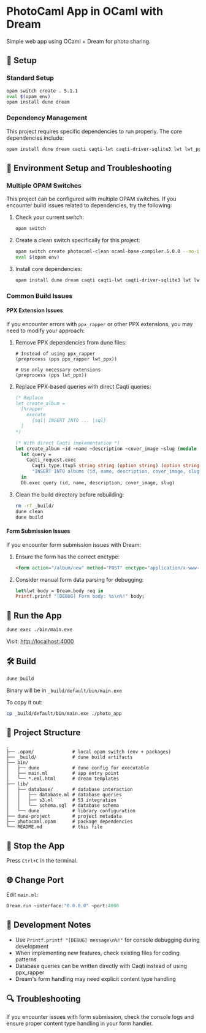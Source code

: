 # PhotoCaml App in OCaml with Dream

Simple web app using OCaml + Dream for photo sharing.

## 🔧 Setup

### Standard Setup

```bash
opam switch create . 5.1.1
eval $(opam env)
opam install dune dream
```

### Dependency Management

This project requires specific dependencies to run properly. The core dependencies include:

```bash
opam install dune dream caqti caqti-lwt caqti-driver-sqlite3 lwt lwt_ppx uuidm ptime
```

## 🧪 Environment Setup and Troubleshooting

### Multiple OPAM Switches

This project can be configured with multiple OPAM switches. If you encounter build issues related to dependencies, try the following:

1. Check your current switch:
   ```bash
   opam switch
   ```

2. Create a clean switch specifically for this project:
   ```bash
   opam switch create photocaml-clean ocaml-base-compiler.5.0.0 --no-install
   eval $(opam env)
   ```

3. Install core dependencies:
   ```bash
   opam install dune dream caqti caqti-lwt caqti-driver-sqlite3 lwt lwt_ppx uuidm ptime
   ```

### Common Build Issues

#### PPX Extension Issues

If you encounter errors with `ppx_rapper` or other PPX extensions, you may need to modify your approach:

1. Remove PPX dependencies from dune files:
   ```
   # Instead of using ppx_rapper
   (preprocess (pps ppx_rapper lwt_ppx))
   
   # Use only necessary extensions
   (preprocess (pps lwt_ppx))
   ```

2. Replace PPX-based queries with direct Caqti queries:
   ```ocaml
   (* Replace
   let create_album =
     [%rapper
       execute
         {sql| INSERT INTO ... |sql}
     ]
   *)
   
   (* With direct Caqti implementation *)
   let create_album ~id ~name ~description ~cover_image ~slug (module Db : Caqti_lwt.CONNECTION) =
     let query = 
       Caqti_request.exec 
         Caqti_type.(tup5 string string (option string) (option string) string)
         "INSERT INTO albums (id, name, description, cover_image, slug) VALUES (?, ?, ?, ?, ?)"
     in
     Db.exec query (id, name, description, cover_image, slug)
   ```

3. Clean the build directory before rebuilding:
   ```bash
   rm -rf _build/
   dune clean
   dune build
   ```

#### Form Submission Issues

If you encounter form submission issues with Dream:

1. Ensure the form has the correct enctype:
   ```html
   <form action="/album/new" method="POST" enctype="application/x-www-form-urlencoded">
   ```

2. Consider manual form data parsing for debugging:
   ```ocaml
   let%lwt body = Dream.body req in
   Printf.printf "[DEBUG] Form body: %s\n%!" body;
   ```

## 🚀 Run the App

```bash
dune exec ./bin/main.exe
```

Visit: [http://localhost:4000](http://localhost:4000)

## 🛠 Build

```bash
dune build
```

Binary will be in `_build/default/bin/main.exe`

To copy it out:

```bash
cp _build/default/bin/main.exe ./photo_app
```

## 🧱 Project Structure

```
.
├── .opam/              # local opam switch (env + packages)
├── _build/             # dune build artifacts
├── bin/
│   ├── dune            # dune config for executable
│   ├── main.ml         # app entry point
│   └── *.eml.html      # dream templates
├── lib/
│   ├── database/       # database interaction
│   │   ├── database.ml # database queries
│   │   ├── s3.ml       # S3 integration
│   │   └── schema.sql  # database schema
│   └── dune            # library configuration
├── dune-project        # project metadata
├── photocaml.opam      # package dependencies
└── README.md           # this file
```

## 🛑 Stop the App

Press `Ctrl+C` in the terminal.

## 🌐 Change Port

Edit `main.ml`:

```ocaml
Dream.run ~interface:"0.0.0.0" ~port:4000
```

## 📝 Development Notes

- Use `Printf.printf "[DEBUG] message\n%!"` for console debugging during development
- When implementing new features, check existing files for coding patterns
- Database queries can be written directly with Caqti instead of using ppx_rapper
- Dream's form handling may need explicit content type handling

## 🔍 Troubleshooting

If you encounter issues with form submission, check the console logs and ensure proper content type handling in your form handler.
